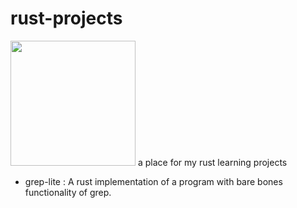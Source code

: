 # rust-projects
<!-- ![alt text](https://miro.medium.com/max/1200/1*lmv2kXnZ9qsUGkrPz__QsQ.png) -->
<img src="https://miro.medium.com/max/1200/1*lmv2kXnZ9qsUGkrPz__QsQ.png" style="width:200px;"/>
a place for my rust learning projects

- grep-lite : A rust implementation of a program with bare bones functionality of grep.
